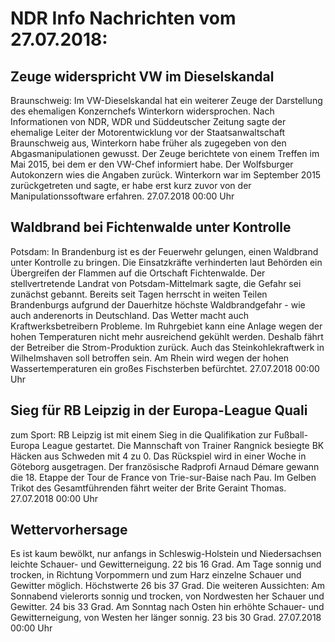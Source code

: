# NDR Info Nachrichten vom 27.07.2018:


## Zeuge widerspricht VW im Dieselskandal
Braunschweig: 	Im VW-Dieselskandal hat ein weiterer Zeuge der Darstellung des ehemaligen Konzernchefs Winterkorn widersprochen. Nach Informationen von NDR, WDR und Süddeutscher Zeitung sagte der ehemalige Leiter der Motorentwicklung vor der Staatsanwaltschaft Braunschweig aus, Winterkorn habe früher als zugegeben von den Abgasmanipulationen gewusst. Der Zeuge berichtete von einem Treffen im Mai 2015, bei dem er den VW-Chef informiert habe. Der Wolfsburger Autokonzern wies die Angaben zurück. Winterkorn war im September 2015 zurückgetreten und sagte, er habe erst kurz zuvor von der Manipulationssoftware erfahren. 27.07.2018 00:00 Uhr 

## Waldbrand bei Fichtenwalde unter Kontrolle
Potsdam: In Brandenburg ist es der Feuerwehr gelungen, einen Waldbrand unter Kontrolle zu bringen. Die Einsatzkräfte verhinderten laut Behörden ein Übergreifen der Flammen auf die Ortschaft Fichtenwalde. Der stellvertretende Landrat von Potsdam-Mittelmark sagte, die Gefahr sei zunächst gebannt. Bereits seit Tagen herrscht in weiten Teilen Brandenburgs aufgrund der Dauerhitze höchste Waldbrandgefahr - wie auch anderenorts in Deutschland. Das Wetter macht auch Kraftwerksbetreibern Probleme. Im Ruhrgebiet kann eine Anlage wegen der hohen Temperaturen nicht mehr ausreichend gekühlt werden. Deshalb fährt der Betreiber die Strom-Produktion zurück. Auch das Steinkohlekraftwerk in Wilhelmshaven soll betroffen sein. Am Rhein wird wegen der hohen Wassertemperaturen ein großes Fischsterben befürchtet. 27.07.2018 00:00 Uhr 

## Sieg für RB Leipzig in der Europa-League Quali
zum Sport: RB Leipzig ist mit einem Sieg in die Qualifikation zur Fußball-Europa League gestartet. Die Mannschaft von Trainer Rangnick besiegte BK Häcken aus Schweden mit 4 zu 0. Das Rückspiel wird in einer Woche in Göteborg ausgetragen. Der französische Radprofi Arnaud Démare gewann die 18. Etappe der Tour de France von Trie-sur-Baise nach Pau. Im Gelben Trikot des Gesamtführenden fährt weiter der Brite Geraint Thomas. 27.07.2018 00:00 Uhr 

## Wettervorhersage
Es ist kaum bewölkt, nur anfangs in Schleswig-Holstein und Niedersachsen leichte Schauer- und Gewitterneigung. 22 bis 16 Grad. Am Tage sonnig und trocken, in Richtung Vorpommern und zum Harz einzelne Schauer und Gewitter möglich. Höchstwerte 26 bis 37 Grad. Die weiteren Aussichten: Am Sonnabend vielerorts sonnig und trocken, von Nordwesten her Schauer und Gewitter. 24 bis 33 Grad. Am Sonntag nach Osten hin erhöhte Schauer- und Gewitterneigung, von Westen her länger sonnig. 23 bis 30 Grad. 27.07.2018 00:00 Uhr 
